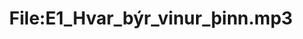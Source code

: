 ---
title: File:E1_Hvar_býr_vinur_þinn.mp3
recording of: Hvar býr vinur þinn?
reading speed: slow
speaker: E
license: CC0
---